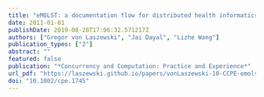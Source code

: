 ```yaml
---
title: "eMOLST: a documentation flow for distributed health informatics"
date: 2011-01-01
publishDate: 2019-08-28T17:06:32.571217Z
authors: ["Gregor von Laszewski", "Jai Dayal", "Lizhe Wang"]
publication_types: ["2"]
abstract: ""
featured: false
publication: "*Concurrency and Computation: Practice and Experience*"
url_pdf: "https://laszewski.github.io/papers/vonLaszewski-10-CCPE-emolst.pdf"
doi: "10.1002/cpe.1745"
---
```


